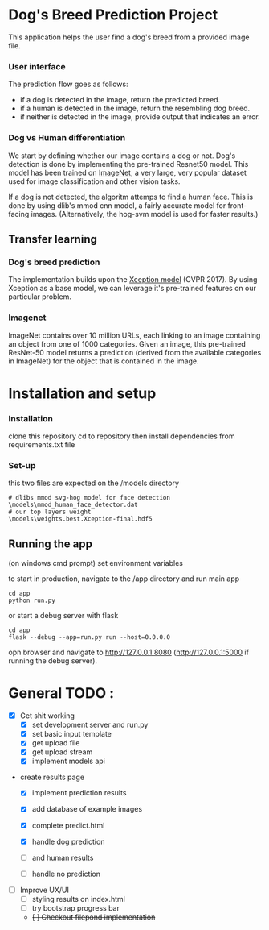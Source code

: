 # Dog's Breed Prediction Project

This application helps the user find a dog's breed from a provided image file. 

### User interface
The prediction flow goes as follows: 

* if a dog is detected in the image, return the predicted breed.
* if a human is detected in the image, return the resembling dog breed.
* if neither is detected in the image, provide output that indicates an error.


### Dog vs Human differentiation

We start by defining whether our image contains a dog or not. Dog's detection is done by implementing the pre-trained Resnet50 model. This model has been trained on [ImageNet](http://www.image-net.org/), a very large, very popular dataset used for image classification and other vision tasks.

If a dog is not detected, the algoritm attemps to find a human face. This is done by using dlib's mmod cnn model, a fairly accurate model for front-facing images. (Alternatively, the hog-svm model is used for faster results.)



## Transfer learning
### Dog's breed prediction
The implementation builds upon the [Xception model](https://arxiv.org/abs/1610.02357) (CVPR 2017). By using Xception as a base model, we can leverage it's pre-trained features on our particular problem. 



### Imagenet
ImageNet contains over 10 million URLs, each linking to an image containing an object from one of 1000 categories. Given an image, this pre-trained ResNet-50 model returns a prediction (derived from the available categories in ImageNet) for the object that is contained in the image.


# Installation and setup

### Installation

clone this repository
cd to repository then install dependencies from requirements.txt file



### Set-up
this two files are expected on the /models directory

    # dlibs mmod svg-hog model for face detection
    \models\mmod_human_face_detector.dat
    # our top layers weight   
    \models\weights.best.Xception-final.hdf5    


## Running the app
(on windows cmd prompt) set environment variables

to start in production, navigate to the /app directory and run main app

    cd app
    python run.py

or start a debug server with flask
    
    cd app
    flask --debug --app=run.py run --host=0.0.0.0

opn browser and navigate to http://127.0.0.1:8080 (http://127.0.0.1:5000 if running the debug server).




# General TODO : 

* [x] Get shit working
    * [x] set development server and run.py
    * [x] set basic input template
    * [x] get upload file
    * [x] get upload stream
    * [x] implement models api

* create results page
    * [x] implement prediction results
    * [x] add database of example images
    * [x] complete predict.html
    * [x] handle dog prediction 
    * [ ] and human results
    * [ ] handle no prediction


* [ ] Improve UX/UI
    * [ ] styling results on index.html
    * [ ] try bootstrap progress bar
    * ~~[ ] Checkout filepond implementation~~